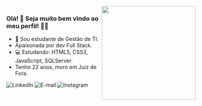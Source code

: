 <img align="right" src="https://media.giphy.com/media/VTtANKl0beDFQRLDTh/giphy.gif" width="250"/>

### Olá! 🤘 Seja muito bem vindo ao meu perfil! 👋🥰
- 🚀 Sou estudante de Gestão de TI.
- Apaixonada por dev Full Stack.
- 💻 Estudando: HTML5, CSS3, JavaScript, SQLServer.
- Tenho 22 anos, moro em Juiz de Fora.



<a href="https://www.linkedin.com/in/raphaelavenancio">

<img align="left" alt="LinkedIn" src="https://img.shields.io/badge/-Raphaela%20Venancio-blue"/>
</a>
<a href="mailto:raphaelavenancio.dev@gmail.com">


<img align="left" alt="E-mail" src="https://img.shields.io/badge/-Fale%20comigo%20por%20aqui-red"/>
</a>

<a href="https://www.instagram.com/venanciosrta/">

<img align="left" alt="Instagram" src="https://img.shields.io/badge/-Raphaela%20Venancio-purple"/>
</a>

<br/>




